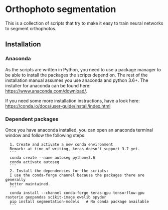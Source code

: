# Orthophoto segmentation

This is a collection of scripts that try to make it easy to train neural networks to segment orthophotos.

## Installation

### Anaconda

As the scripts are written in Python, you need to use a package manager to be able to install
the packages the scripts depend on. The rest of the installation manual assumes you use anaconda and
python 3.6+. The installer for anaconda can be found here: https://www.anaconda.com/download/.

If you need some more installation instructions, have a look here:
https://conda.io/docs/user-guide/install/index.html

### Dependent packages

Once you have anaconda installed, you can open an anaconda terminal window and follow the
following steps:

      1. Create and activate a new conda environment
      Remark: at time of writing, keras doesn't support 3.7 yet.
      ```
      conda create --name autoseg python=3.6
      conda activate autoseg
      ```
      2. Install the dependencies for the scripts:
      I use the conda-forge channel because the packages there are generally 
      better maintained.
      ```     
      conda install --channel conda-forge keras-gpu tensorflow-gpu rasterio geopandas scikit-image owslib spyder
      pip install segmentation-models   # No conda package available
      ```
